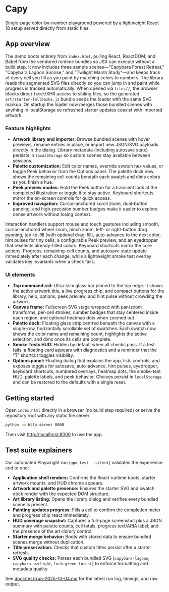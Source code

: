 # Capy

Single-page color-by-number playground powered by a lightweight React 18 setup
served directly from static files.

## App overview

The demo boots entirely from `index.html`, pulling React, ReactDOM, and Babel
from the vendored runtime bundles so JSX can execute without a build step. It
now includes three sample scenes—"Capybara Forest Retreat," "Capybara Lagoon
Sunrise," and "Twilight Marsh Study"—and keeps track of every cell you fill as
you paint by matching colors to numbers. The library reads the segmented SVG
files directly so you can jump in and paint while progress is tracked
automatically. When opened via `file://`, the browser blocks direct `fetch`/XHR
access to sibling files, so the generated `art/starter-fallbacks.js` bundle
seeds the loader with the same SVG markup. On startup the loader now merges
those bundled scenes with anything in localStorage so refreshed starter updates
coexist with imported artwork.

### Feature highlights

- **Artwork library and importer:** Browse bundled scenes with hover previews,
  rename entries in place, or import new JSON/SVG payloads directly in the
  dialog. Library metadata (including autosave state) persists in
  `localStorage` so custom scenes stay available between sessions.
- **Palette customization:** Edit color names, override swatch hex values, or
  toggle Peek behavior from the Options panel. The palette dock now shows the
  remaining cell counts beneath each swatch and dims colors as you finish a
  hue.
- **Peek preview modes:** Hold the Peek button for a transient look at the
  completed illustration or toggle it to stay active. Keyboard shortcuts mirror
  the on-screen controls for quick access.
- **Improved navigation:** Cursor-anchored scroll zoom, dual-button panning,
  and high-precision number badges make it easier to explore dense artwork
  without losing context.

Interaction handlers support mouse and touch gestures including smooth,
cursor-anchored wheel zoom, pinch zoom, left- or right-button drag panning,
tap-to-fill (with optional drag-fill), auto-advance to the next color, hint
pulses for tiny cells, a configurable Peek preview, and an eyedropper that
reselects already-filled colors. Keyboard shortcuts mirror the core actions.
Progress, remaining-cell counts, and autosave state update immediately after
each change, while a lightweight smoke test overlay validates key invariants
when a check fails.

### UI elements

- **Top command rail:** Ultra-slim glass bar pinned to the top edge. It shows
  the active artwork title, a live progress chip, and compact buttons for the
  library, help, options, peek preview, and hint pulse without crowding the
  artwork.
- **Canvas frame:** Fullscreen SVG stage wrapped with pan/zoom transforms,
  per-cell strokes, number badges that stay centered inside each region, and
  optional heatmap dots when zoomed out.
- **Palette dock:** Floating glass strip centred beneath the canvas with a
  single-row, horizontally scrollable set of swatches. Each swatch now shows
  the color name and remaining count, highlights the active selection, and dims
  once its cells are complete.
- **Smoke Tests HUD:** Hidden by default when all checks pass. If a test fails,
  a floating card appears with diagnostics and a reminder that the “T”
  shortcut toggles visibility.
- **Options panel:** Floating dialog that explains the app, lists controls,
  and exposes toggles for autosave, auto-advance, hint pulses, eyedropper,
  keyboard shortcuts, numbered overlays, heatmap dots, the smoke-test HUD,
  palette labels, and peek behavior. Choices persist in `localStorage` and can be restored to
  the defaults with a single reset.

## Getting started

Open `index.html` directly in a browser (no build step required) or serve the
repository root with any static file server:

```bash
python -m http.server 8000
```

Then visit <http://localhost:8000> to use the app.

## Test suite explainers

Our automated Playwright run (`npm test --silent`) validates the experience end to end:

- **Application shell renders:** Confirms the React runtime boots, starter artwork mounts, and HUD chrome appears.
- **Artwork and palette presence:** Ensures the starter SVG and swatch dock render with the expected DOM structure.
- **Art library listing:** Opens the library dialog and verifies every bundled scene is present.
- **Painting updates progress:** Fills a cell to confirm the completion meter and progress chip react immediately.
- **HUD coverage snapshot:** Captures a full-page screenshot plus a JSON summary with palette counts, cell totals, progress text/ARIA label, and the presence of the art-library control.
- **Starter merge behavior:** Boots with stored data to ensure bundled scenes merge without duplication.
- **Title preservation:** Checks that custom titles persist after a starter refresh.
- **SVG quality checks:** Parses each bundled SVG (`capybara-lagoon`, `capybara-twilight`, `lush-green-forest`) to enforce formatting and metadata quality.

See [docs/test-run-2025-10-04.md](docs/test-run-2025-10-04.md) for the latest run log, timings, and raw output.
